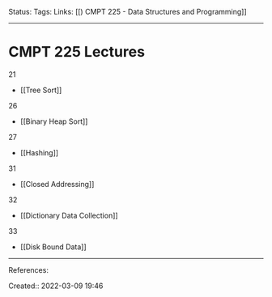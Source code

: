 Status: 
Tags: 
Links: [[) CMPT 225 - Data Structures and Programming]]
___

# CMPT 225 Lectures
21
- [[Tree Sort]]

26
- [[Binary Heap Sort]]

27
- [[Hashing]]

31
- [[Closed Addressing]]

32
- [[Dictionary Data Collection]]

33
- [[Disk Bound Data]]

___
References:

Created:: 2022-03-09 19:46
